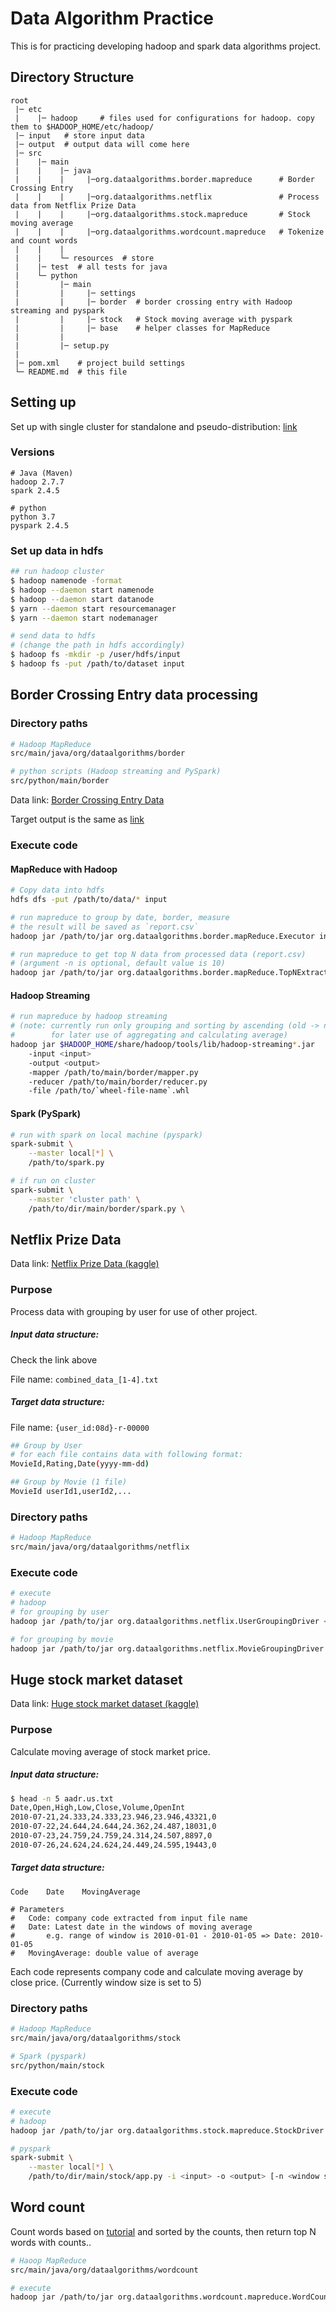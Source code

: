 # Data Algorithm Practice

This is for practicing developing hadoop and spark data algorithms project.

## Directory Structure

```$xslt
root
 |─ etc
 |    |─ hadoop     # files used for configurations for hadoop. copy them to $HADOOP_HOME/etc/hadoop/
 |─ input   # store input data
 |─ output  # output data will come here
 |─ src
 |    |─ main
 |    |    |─ java
 |    |    |     |─org.dataalgorithms.border.mapreduce      # Border Crossing Entry
 |    |    |     |─org.dataalgorithms.netflix               # Process data from Netflix Prize Data
 |    |    |     |─org.dataalgorithms.stock.mapreduce       # Stock moving average
 |    |    |     |─org.dataalgorithms.wordcount.mapreduce   # Tokenize and count words
 |    |    |
 |    |    └─ resources  # store
 |    |─ test  # all tests for java
 |    └─ python
 |         |─ main
 |         |     |─ settings
 |         |     |─ border  # border crossing entry with Hadoop streaming and pyspark
 |         |     |─ stock   # Stock moving average with pyspark
 |         |     |─ base    # helper classes for MapReduce
 |         |
 |         |─ setup.py
 |
 |─ pom.xml    # project build settings
 └─ README.md  # this file

```

## Setting up
Set up with single cluster for standalone and pseudo-distribution:
[link](https://hadoop.apache.org/docs/stable/hadoop-project-dist/hadoop-common/SingleCluster.html)

### Versions
```
# Java (Maven)
hadoop 2.7.7
spark 2.4.5

# python
python 3.7
pyspark 2.4.5
```

### Set up data in hdfs
```bash
## run hadoop cluster
$ hadoop namenode -format
$ hadoop --daemon start namenode
$ hadoop --daemon start datanode
$ yarn --daemon start resourcemanager
$ yarn --daemon start nodemanager

# send data to hdfs
# (change the path in hdfs accordingly)
$ hadoop fs -mkdir -p /user/hdfs/input
$ hadoop fs -put /path/to/dataset input
```

## Border Crossing Entry data processing

### Directory paths
```bash
# Hadoop MapReduce
src/main/java/org/dataalgorithms/border

# python scripts (Hadoop streaming and PySpark)
src/python/main/border
```

Data link: [Border Crossing Entry Data](https://data.transportation.gov/Research-and-Statistics/Border-Crossing-Entry-Data/keg4-3bc2)

Target output is the same as [link](https://github.com/riomat13/border_crossing_analysis)

### Execute code
#### MapReduce with Hadoop
```bash
# Copy data into hdfs
hdfs dfs -put /path/to/data/* input

# run mapreduce to group by date, border, measure
# the result will be saved as `report.csv`
hadoop jar /path/to/jar org.dataalgorithms.border.mapReduce.Executor input output

# run mapreduce to get top N data from processed data (report.csv)
# (argument -n is optional, default value is 10)
hadoop jar /path/to/jar org.dataalgorithms.border.mapReduce.TopNExtractor -i output/report.csv -o output/topN -n 10
```

#### Hadoop Streaming
```bash
# run mapreduce by hadoop streaming
# (note: currently run only grouping and sorting by ascending (old -> new)
#        for later use of aggregating and calculating average)
hadoop jar $HADOOP_HOME/share/hadoop/tools/lib/hadoop-streaming*.jar
    -input <input>
    -output <output>
    -mapper /path/to/main/border/mapper.py
    -reducer /path/to/main/border/reducer.py
    -file /path/to/`wheel-file-name`.whl
```

#### Spark (PySpark)
```bash
# run with spark on local machine (pyspark)
spark-submit \
    --master local[*] \
    /path/to/spark.py

# if run on cluster
spark-submit \
    --master 'cluster path' \
    /path/to/dir/main/border/spark.py \
```

## Netflix Prize Data

Data link: [Netflix Prize Data (kaggle)](https://www.kaggle.com/netflix-inc/netflix-prize-data)

### Purpose
Process data with grouping by user for use of other project.

##### Input data structure:

Check the link above

File name: `combined_data_[1-4].txt`

##### Target data structure:

File name: `{user_id:08d}-r-00000`

```bash
## Group by User
# for each file contains data with following format:
MovieId,Rating,Date(yyyy-mm-dd)

## Group by Movie (1 file)
MovieId userId1,userId2,...
```

### Directory paths
```bash
# Hadoop MapReduce
src/main/java/org/dataalgorithms/netflix
```

### Execute code
```bash
# execute
# hadoop
# for grouping by user
hadoop jar /path/to/jar org.dataalgorithms.netflix.UserGroupingDriver <input> <output>

# for grouping by movie
hadoop jar /path/to/jar org.dataalgorithms.netflix.MovieGroupingDriver <input> <output>
```

## Huge stock market dataset

Data link: [Huge stock market dataset (kaggle)](https://www.kaggle.com/borismarjanovic/price-volume-data-for-all-us-stocks-etfs)

### Purpose
Calculate moving average of stock market price.

##### Input data structure:
```bash
$ head -n 5 aadr.us.txt
Date,Open,High,Low,Close,Volume,OpenInt
2010-07-21,24.333,24.333,23.946,23.946,43321,0
2010-07-22,24.644,24.644,24.362,24.487,18031,0
2010-07-23,24.759,24.759,24.314,24.507,8897,0
2010-07-26,24.624,24.624,24.449,24.595,19443,0
```

##### Target data structure:
```
Code    Date    MovingAverage

# Parameters
#   Code: company code extracted from input file name
#   Date: Latest date in the windows of moving average
#       e.g. range of window is 2010-01-01 - 2010-01-05 => Date: 2010-01-05
#   MovingAverage: double value of average
```
Each code represents company code and calculate moving average by close price.
(Currently window size is set to 5)

### Directory paths
```bash
# Hadoop MapReduce
src/main/java/org/dataalgorithms/stock

# Spark (pyspark)
src/python/main/stock
```

### Execute code
```bash
# execute
# hadoop
hadoop jar /path/to/jar org.dataalgorithms.stock.mapreduce.StockDriver <input> <output> [-n <window size>]

# pyspark
spark-submit \
    --master local[*] \
    /path/to/dir/main/stock/app.py -i <input> -o <output> [-n <window size>]
```

## Word count

Count words based on [tutorial](https://hadoop.apache.org/docs/current/hadoop-mapreduce-client/hadoop-mapreduce-client-core/MapReduceTutorial.html)
and sorted by the counts, then return top N words with counts..

```bash
# Haoop MapReduce
src/main/java/org/dataalgorithms/wordcount

# execute
hadoop jar /path/to/jar org.dataalgorithms.wordcount.mapreduce.WordCounter <input> <output> [-n 10]
```
